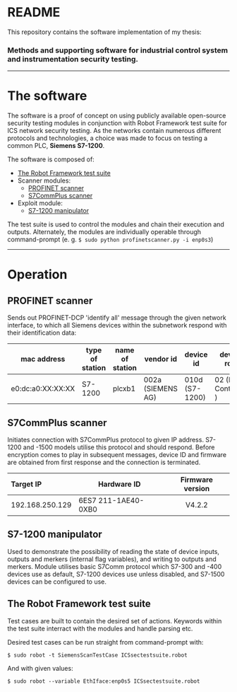 # README

This repository contains the software implementation of my thesis:

### Methods and supporting software for industrial control system and instrumentation security testing.

---
# The software

The software is a proof of concept on using publicly available open-source security testing modules in conjunction with Robot Framework test suite for ICS network security testing. As the networks contain numerous different protocols and technologies, a choice was made to focus on testing a common PLC, **Siemens S7-1200**.

The software is composed of:
* [The Robot Framework test suite](./ICSSecTestSuite.robot)
* Scanner modules:
  * [PROFINET scanner](./ProfinetScanner.py)
  * [S7CommPlus scanner](./S7CommPlusScanner.py)
* Exploit module:
  * [S7-1200 manipulator](./S7-1200manipulator.py)

The test suite is used to control the modules and chain their execution and outputs. Alternately, the modules are individually operable through command-prompt (e. g. `$ sudo python profinetscanner.py -i enp0s3`)

---
# Operation

## PROFINET scanner
Sends out PROFINET-DCP 'identify all' message through the given network interface, to which all Siemens devices within the subnetwork respond with their identification data:
 	
| mac address       | type of station | name of station | vendor id         | device id      | device role         | ip address      | subnet mask   | standard gateway    |
|---|---|---|---|---|---|---|---|---|
| e0:dc:a0:XX:XX:XX | S7-1200         | plcxb1      | 002a (SIEMENS AG) | 010d (S7-1200) | 02 (IO-Controller ) | 192.168.250.129 | 255.255.255.0 | 192.168.250.130  |

## S7CommPlus scanner

Initiates connection with S7CommPlus protocol to given IP address. S7-1200 and -1500 models utilise this protocol and should respond. Before encryption comes to play in subsequent messages, device ID and firmware are obtained from first response and the connection is terminated.

| Target IP       | Hardware ID          | Firmware version |
|:----------------|----------------------|:----------------:|
| 192.168.250.129 | 6ES7 211-1AE40-0XB0  | V4.2.2           |

## S7-1200 manipulator

Used to demonstrate the possibility of reading the state of device inputs, outputs and merkers (internal flag variables), and writing to outputs and merkers. Module utilises basic S7Comm protocol which S7-300 and -400 devices use as default, S7-1200 devices use unless disabled, and S7-1500 devices can be configured to use.

## The Robot Framework test suite

Test cases are built to contain the desired set of actions. Keywords within the test suite interract with the modules and handle parsing etc.

Desired test cases can be run straight from command-prompt with:
```
$ sudo robot -t SiemensScanTestCase ICSsectestsuite.robot
```
And with given values:
```
$ sudo robot --variable EthIface:enp0s5 ICSsectestsuite.robot
```
